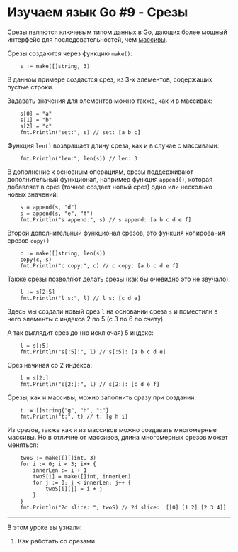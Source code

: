 
# Изучаем язык Go #9 - Срезы

Срезы являются ключевым типом данных в Go, дающих более мощный интерфейс для последовательностей, чем 
[массивы](https://github.com/WalkWeb/go-lesson-ru/tree/master/8_arrays).

Срезы создаются через функцию `make()`:

```
    s := make([]string, 3)
```

В данном примере создастся срез, из 3-х элементов, содержащих пустые строки.

Задавать значения для элементов можно также, как и в массивах:

```
    s[0] = "a"
    s[1] = "b"
    s[2] = "c"
    fmt.Println("set:", s) // set: [a b c]
```

Функция `len()` возвращает длину среза, как и в случае с массивами:

```
    fmt.Println("len:", len(s)) // len: 3
```

В дополнение к основным операциям, срезы поддерживают дополнительный функционал, например функция `append()`, которая
добавляет в срез (точнее создает новый срез) одно или несколько новых значений:

```
    s = append(s, "d")
    s = append(s, "e", "f")
    fmt.Println("s append:", s) // s append: [a b c d e f]
```

Второй дополнительный функционал срезов, это функция копирования срезов `copy()`

```
    c := make([]string, len(s))
    copy(c, s)
    fmt.Println("c copy:", c) // c copy: [a b c d e f]
```

Также срезы позволяют делать срезы (как бы очевидно это не звучало):

```
    l := s[2:5]
    fmt.Println("l s:", l) // l s: [c d e]
```

Здесь мы создали новый срез `l` на основании среза `s` и поместили в него элементы с индекса 2 по 5 (с 3 по 6 по счету).

А так выглядит срез до (но исключая) 5 индекс:

```
    l = s[:5]
    fmt.Println("s[:5]:", l) // s[:5]: [a b c d e]
```

Срез начиная со 2 индекса:

```
    l = s[2:]
    fmt.Println("s[2:]:", l) // s[2:]: [c d e f]
```

Срезы, как и массивы, можно заполнить сразу при создании:

```
    t := []string{"g", "h", "i"}
    fmt.Println("t:", t) // t: [g h i]
```

Из срезов, также как и из массивов можно создавать многомерные массивы. Но в отличие от массивов, длина многомерных
срезов может меняться:

```
    twoS := make([][]int, 3)
    for i := 0; i < 3; i++ {
        innerLen := i + 1
        twoS[i] = make([]int, innerLen)
        for j := 0; j < innerLen; j++ {
            twoS[i][j] = i + j
        }
    }
    fmt.Println("2d slice: ", twoS) // 2d slice:  [[0] [1 2] [2 3 4]]
```
____


В этом уроке вы узнали:

1. Как работать со срезами
